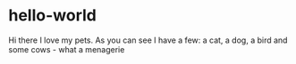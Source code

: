 # hello-world
Hi there
I love my pets.  As you can see I have a few: a cat, a dog, a bird and some cows - what a menagerie
